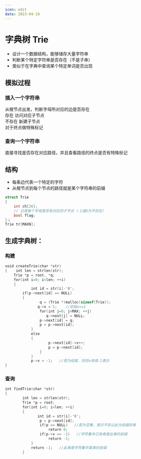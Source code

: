 ```yaml
---
icon: edit
date: 2023-04-19
---
```


# 字典树 Trie
* 设计一个数据结构，能够储存大量字符串  
* 判断某个特定字符串是否存在（不是子串）  
* 类似于在字典中查询某个特定单词是否出现  

## 模拟过程
### 插入一个字符串
从根节点出发，判断字母所对应的边是否存在  
存在  访问对应子节点  
不存在 新建子节点  
对于终点做特殊标记  

### 查询一个字符串
直接寻找是否存在对应路径，并且查看路径的终点是否有特殊标记  


## 结构
* 每条边代表一个特定的字符  
* 从根节点到每个节点的路径就是某个字符串的前缀  
```c
struct Trie  
{  
	int ch[26];    
	// 记录每个字母是否有对应的子节点（-1或0为不存在）  
	bool flag;  
}；  
Trie tr[MAXN];
```
## 生成字典树：
### 构建
```c
void createTrie(char *str)    
{    int len = strlen(str);  
    Trie *p = root, *q;  
    for(int i=0; i<len; ++i)  
    {  
            int id = str[i]-'0';  
        if(p->next[id] == NULL)  
        {  
                q = (Trie *)malloc(sizeof(Trie));  
               q->v = 1;    //初始v==1  
                for(int j=0; j<MAX; ++j)  
                   q->next[j] = NULL;  
                p->next[id] = q;  
                p = p->next[id];  
            }  
            else  
            {  
                    p->next[id]->v++;  
                    p = p->next[id];  
                }  
            }  
            p->v = -1;   //若为结尾，则将v改成-1表示  
}  
```
### 查询
```c
int findTrie(char *str)  
{  
        int len = strlen(str);  
        Trie *p = root;  
        for(int i=0; i<len; ++i)  
        {  
               int id = str[i]-'0';  
                p = p->next[id];  
                if(p == NULL)   //若为空集，表示不存以此为前缀的串  
                    return 0;  
                if(p->v == -1)   //字符集中已有串是此串的前缀  
                    return -1;  
            }  
            return -1;   //此串是字符集中某串的前缀  
        }
```



